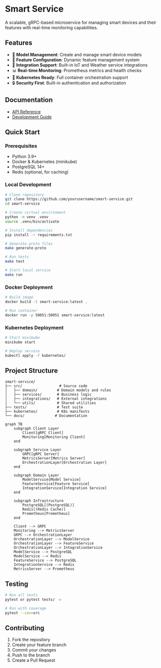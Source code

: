 # Smart Service

A scalable, gRPC-based microservice for managing smart devices and their features with real-time monitoring capabilities.

## Features

- 🔄 **Model Management**: Create and manage smart device models
- 🎯 **Feature Configuration**: Dynamic feature management system
- 🔌 **Integration Support**: Built-in IoT and Weather service integrations
- 📊 **Real-time Monitoring**: Prometheus metrics and health checks
- 🚀 **Kubernetes Ready**: Full container orchestration support
- 🔒 **Security First**: Built-in authentication and authorization

## Documentation

- [API Reference](docs/api.md)
- [Development Guide](docs/development.md)

## Quick Start

### Prerequisites

- Python 3.9+
- Docker & Kubernetes (minikube)
- PostgreSQL 14+
- Redis (optional, for caching)

### Local Development

```bash
# Clone repository
git clone https://github.com/yourusername/smart-service.git
cd smart-service

# Create virtual environment
python -m venv .venv
source .venv/bin/activate

# Install dependencies
pip install -r requirements.txt

# Generate proto files
make generate-proto

# Run tests
make test

# Start local service
make run
```

### Docker Deployment

```bash
# Build image
docker build -t smart-service:latest .

# Run container
docker run -p 50051:50051 smart-service:latest
```

### Kubernetes Deployment

```bash
# Start minikube
minikube start

# Deploy service
kubectl apply -f kubernetes/
```

## Project Structure

```
smart-service/
├── src/                 # Source code
│   ├── domain/         # Domain models and rules
│   ├── services/       # Business logic
│   ├── integrations/   # External integrations
│   └── utils/          # Shared utilities
├── tests/              # Test suite
├── kubernetes/         # K8s manifests
└── docs/              # Documentation
```

```mermaid
graph TB
    subgraph Client Layer
        Client[gRPC Client]
        Monitoring[Monitoring Client]
    end

    subgraph Service Layer
        GRPC[gRPC Server]
        MetricsServer[Metrics Server]
        OrchestrationLayer[Orchestration Layer]
    end

    subgraph Domain Layer
        ModelService[Model Service]
        FeatureService[Feature Service]
        IntegrationService[Integration Service]
    end

    subgraph Infrastructure
        PostgreSQL[(PostgreSQL)]
        Redis[(Redis Cache)]
        Prometheus[Prometheus]
    end

    Client --> GRPC
    Monitoring --> MetricsServer
    GRPC --> OrchestrationLayer
    OrchestrationLayer --> ModelService
    OrchestrationLayer --> FeatureService
    OrchestrationLayer --> IntegrationService
    ModelService --> PostgreSQL
    ModelService --> Redis
    FeatureService --> PostgreSQL
    IntegrationService --> Redis
    MetricsServer --> Prometheus
```

## Testing

```bash
# Run all tests
pytest or pytest tests/ -v

# Run with coverage
pytest --cov=src
```

## Contributing

1. Fork the repository
2. Create your feature branch
3. Commit your changes
4. Push to the branch
5. Create a Pull Request
